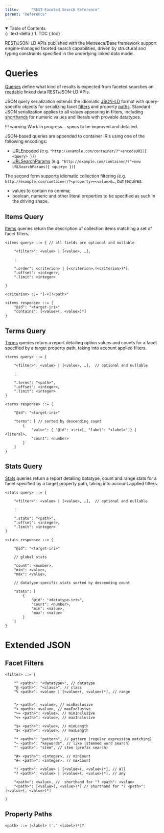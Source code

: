```yaml
---
title:      "REST Faceted Search Reference"
parent: "Reference"
---
```


[comment]: <> (excerpt:    REST faceted search queries and serialization)

<details open markdown="block">
  <summary>Table of Contents</summary>
  {: .text-delta }
1. TOC
{:toc}
</details>


REST/JSON-LD APIs published with the Metreeca/Base framework support engine-managed faceted search capabilities, driven
by structural and typing constraints specified in the underlying linked data model.

# Queries

[Queries](../javadocs/com/metreeca/json/Query.html) define what kind of results is expected from faceted searches
on [readable](../tutorials/consuming-jsonld-apis.md#read-operations) linked data REST/JSON-LD APIs.

JSON query serialization extends the idiomatic [JSON-LD](jsonld-format.md) format with query-specific objects for
serializing facet [filters](#facet-filters) and property [paths](#property-paths). Standard JSON serialization applies to
all values appearing in filters, including [shorthands](jsonld-format.md#literals) for numeric values and literals with
provable datatypes.

!!! warning
	Work in progress… specs to be improved and detailed.

JSON-based queries are appended to container IRIs using one of the following encodings:

- [URLEncoded](https://developer.mozilla.org/en-US/docs/Web/JavaScript/Reference/Global_Objects/encodeURI) (e.g. `"http://example.com/container/?"+encodeURI({ <query> })`)
- [URLSearchParams](https://developer.mozilla.org/en-US/docs/Web/API/URLSearchParams) (e.g. `"http://example.com/container/?"+new URLSearchParams({ <query> })`)

The second form supports idiomatic collection filtering (e.g. `http://example.com/container/?<property>=<value>&…`, but requires:

- values to contain no comma;
- boolean, numeric and other literal properties to be specified as such in the driving shape.

## Items Query

[Items](../javadocs/com/metreeca/json/queries/Items.html) queries return the description of collection items matching a set of facet filters.

    <items query> ::= { // all fields are optional and nullable
    
        "<filter>": <value> | [<value>, …],
        
        ⋮
        
        ".order": <criterion> | [<criterion>,(<criterion>)*],
        ".offset": <integer>,
        ".limit": <integer>
        
    }
    
    <criterion> :;= "[-+]?<path>"

```
<items response> ::= {
    "@id": "<target-iri>"
    "contains": [<value>(, <value>)*]
}
```

## Terms Query

[Terms](../javadocs/com/metreeca/json/queries/Terms.html) queries return a report detailing option values and counts for a facet specified by a target property path, taking into account applied filters.

    <terms query> ::= {
            
        "<filter>": <value> | [<value>, …],  // optional and nullable
        
        ⋮
    
        ".terms": "<path>",
        ".offset": <integer>,
        ".limit": <integer>
    }

```
<terms response> ::= {

    "@id": "<target-iri>"
        
    "terms": [ // sorted by descending count
        {
            "value": { "@id": <iri>[, "label": "<label>"]} | <literal>,
            "count": <number>
        }
    ]
}
```

## Stats Query

[Stats](../javadocs/com/metreeca/json/queries/Stats.html) queries return a report detailing datatype, count and range stats for a facet specified by a target property path, taking into account applied filters.

```
<stats query> ::= {
    
    "<filter>": <value> | [<value>, …],  // optional and nullable
    
    ⋮

    ".stats": "<path>",
    ".offset": <integer>,
    ".limit": <integer>
}
```

```
<stats response> ::= {

    "@id": "<target-iri>"
    
    // global stats 
    
    "count": <number>,
    "min": <value>,
    "max": <value>,
    
    // datatype-specific stats sorted by descending count
    
    "stats": [
        {
            "@id": "<datatype-iri>",
            "count": <number>,
            "min": <value>,
            "max": <value>
        }
    ]
}
```

# Extended JSON

## Facet Filters

```
<filter> ::= {

    "^ <path>": "<datatype>", // datatype
    "@ <path>": "<class>", // class
    "% <path>": <value> | [<value>(, <value>)*], // range


    "> <path>": <value>, // minExclusive
    "< <path>: <value>, // maxExclusive
    ">= <path>": <value>, // minInclusive
    "<= <path>": <value>, // maxInclusive
    
    "$> <path>": <value>, // minLength
    "$< <path>": <value>, // maxLength
    
    "* <path>": "pattern", // pattern (regular expression matching)
    "~ <path>": "keywords", // like (stemmed word search)
    "' <path>": "stem", // stem (prefix search)
    
    "#> <path>": <integer>, // minCount
    "#< <path>": <integer>, // maxCount
    
    "! <path>": <value> | [<value>(, <value>)*], // all
    "? <path>": <value> | [<value>(, <value>)*], // any
        
    "<path>": <value>, //  shorthand for "? <path": <value>
    "<path>": [<value>(, <value>)*] // shorthand for "? <path>": [<value>(, <value>)*]
    
}
```

## Property Paths

```
<path> ::= (<label> ('.' <label>)*)?
```
